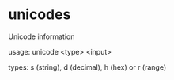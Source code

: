 # unicodes
Unicode information

usage: unicode &lt;type&gt; &lt;input&gt;

types: s (string), d (decimal), h (hex) or r (range)
